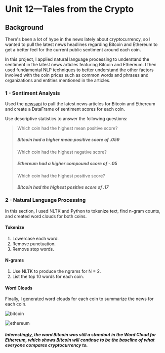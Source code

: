 # Unit 12—Tales from the Crypto

## Background

There's been a lot of hype in the news lately about cryptocurrency, so I wanted to pull the latest news headlines regarding Bitcoin and Ethereum to get a better feel for the current public sentiment around each coin.

In this project, I applied natural language processing to understand the sentiment in the latest news articles featuring Bitcoin and Ethereum. I then used fundamental NLP techniques to better understand the other factors involved with the coin prices such as common words and phrases and organizations and entities mentioned in the articles.

### 1 - Sentiment Analysis

Used the [newsapi](https://newsapi.org/) to pull the latest news articles for Bitcoin and Ethereum and create a DataFrame of sentiment scores for each coin.

Use descriptive statistics to answer the following questions:

> Which coin had the highest mean positive score?
> ##### Bitcoin had a higher mean positive score of .059
>
> Which coin had the highest negative score?
> ##### Ethereum had a higher compound score of -.05
>
> Which coin had the highest positive score?
> ##### Bitcoin had the highest positive score of .17
>

### 2 - Natural Language Processing

In this section, I used NLTK and Python to tokenize text, find n-gram counts, and created word clouds for both coins. 

#### Tokenize

1. Lowercase each word.
2. Remove punctuation.
3. Remove stop words.

#### N-grams

1. Use NLTK to produce the ngrams for N = 2.
2. List the top 10 words for each coin.

#### Word Clouds

Finally, I generated word clouds for each coin to summarize the news for each coin.

![bitcoin](https://user-images.githubusercontent.com/98990090/170605821-b3a65a94-bba4-4ea3-90dc-dbec7c55cb77.png)

![ethereum](https://user-images.githubusercontent.com/98990090/170605828-64794b63-55b9-4b79-8db9-7a203b7ba0a5.png)

##### Interestingly, the word Bitcoin was still a standout in the Word Cloud for Ethereum, which shows Bitcoin will continue to be the baseline of what everyone compares cryptocurrency to.
